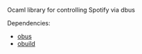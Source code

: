 Ocaml library for controlling Spotify via dbus

Dependencies:

* [obus](https://github.com/diml/obus)
* [obuild](https://github.com/vincenthz/obuild)
